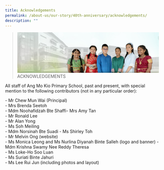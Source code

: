 ```yaml
---
title: Acknowledgements
permalink: /about-us/our-story/40th-anniversary/acknowledgements/
description: ""
---
```

> ![](/images/About%20Us/banner2-with%20bg.jpg)
> ACKNOWLEDGEMENTS

All staff of Ang Mo Kio Primary School, past and present, with special mention to the following contributors (not in any particular order):  
  
\- Mr Chew Mun Wai (Principal)  
\- Mrs Brenda Seetoh  
\- Mdm Noohafidzah Bte Shaffi\- Mrs Amy Tan  
\- Mr Ronald Lee  
\- Mr Alan Yong  
\- Ms Soh Meiling  
\- Mdm Norsinah Bte Suadi \- Ms Shirley Toh  
\- Mr Melvin Ong (website)  
\- Ms Monica Leong and Ms Nurlina Diyanah Binte Salleh (logo and banner) \- Mdm Krishna Swamy Nee Reddy Theresa  
\- Ms Loke-Ho Soo Luan  
\- Ms Suriati Binte Jahuri  
\- Ms Lee Rui Jun (including photos and layout)